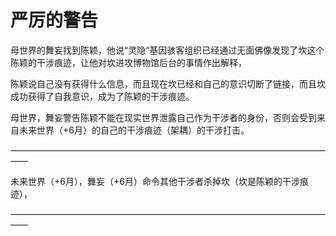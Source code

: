 # 严厉的警告

母世界的舞妄找到陈颖，他说“灵隐“基因骇客组织已经通过无面佛像发现了坎这个陈颖的干涉痕迹，让他对坎进攻博物馆后台的事情作出解释，

陈颖说自己没有获得什么信息，而且现在坎已经和自己的意识切断了链接，而且坎成功获得了自我意识，成为了陈颖的干涉痕迹。

母世界，舞妄警告陈颖不能在现实世界泄露自己作为干涉者的身份，否则会受到来自未来世界（+6月）的自己的干涉痕迹（架耦）的干涉打击。

——————————————————————————————————————

未来世界（+6月），舞妄（+6月）命令其他干涉者杀掉坎（坎是陈颖的干涉痕迹），

——————————————————————————————————————




